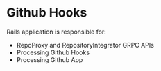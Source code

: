 # Github Hooks

Rails application is responsible for:

- RepoProxy and RepositoryIntegrator GRPC APIs
- Processing Github Hooks
- Processing Github App
